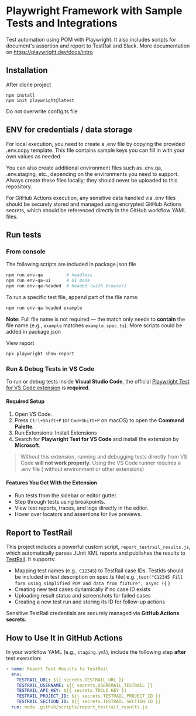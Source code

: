 # Playwright Framework with Sample Tests and Integrations

Test automation using POM with Playwright.
It also includes scripts for document's assertion and report to TestRail and Slack.
​More documentation on https://playwright.dev/docs/intro

## Installation
After clone project 

```
npm install
npm init playwright@latest

```
Do not overwrite config.ts file

## ENV for credentials / data storage
For local execution, you need to create a .env file by copying the provided .env.copy template. This file contains sample keys you can fill in with your own values as needed.

You can also create additional environment files such as .env.qa, .env.staging, etc., depending on the environments you need to support. Always create these files locally; they should never be uploaded to this repository.

For GitHub Actions execution, any sensitive data handled via .env files should be securely stored and managed using encrypted GitHub Actions secrets, which should be referenced directly in the GitHub workflow YAML files.

## Run tests
### From console
The following scripts are included in package.json file

```bash
npm run env-qa         # headless
npm run env-qa-ui      # UI mode
npm run env-qa-headed  # headed (with browser)
```

To run a specific test file, append part of the file name:

```bash
npm run env-qa-headed example
```
**Note:** Full file name is not required — the match only needs to **contain** the file name (e.g., `example` matches `example.spec.ts`). More scripts could be added in package.json

View report
```bash
npx playwright show-report
```
### Run & Debug Tests in VS Code

To run or debug tests inside **Visual Studio Code**, the official [Playwright Test for VS Code extension](https://playwright.dev/docs/getting-started-vscode) is **required**.

#### Required Setup

1. Open VS Code.
2. Press `Ctrl+Shift+P` (or `Cmd+Shift+P` on macOS) to open the **Command Palette**.
3. Run:Extensions: Install Extensions
4. Search for **Playwright Test for VS Code** and install the extension by **Microsoft**.
> Without this extension, running and debugging tests directly from VS Code **will not work properly**.
> Using the VS Code runner requires a .env file ( without environment or other extensions)


#### Features You Get With the Extension

- Run tests from the sidebar or editor gutter.
- Step through tests using breakpoints.
- View test reports, traces, and logs directly in the editor.
- Hover over locators and assertions for live previews.

## Report to TestRail

This project includes a powerful custom script, `report_testrail_results.js`, which automatically parses JUnit XML reports and publishes the results to [TestRail](https://www.testrail.com/). It supports:

- Mapping test names (e.g., `C12345`) to TestRail case IDs. TestIds should be included in test description on spec.ts file( e.g. ,`test("C12345 Fill form using simplified POM and data from fixture", async ({` )
- Creating new test cases dynamically if no case ID exists
- Uploading result status and screenshots for failed cases
- Creating a new test run and storing its ID for follow-up actions

Sensitive TestRail credentials are securely managed via **GitHub Actions secrets**.

## How to Use It in GitHub Actions

In your workflow YAML (e.g., `staging.yml`), include the following step **after** test execution:

```yaml
- name: Report Test Results to TestRail
  env:
    TESTRAIL_URL: ${{ secrets.TESTRAIL_URL }}
    TESTRAIL_USERNAME: ${{ secrets.USEREMAIL_TESTRAIL }}
    TESTRAIL_API_KEY: ${{ secrets.TRCLI_KEY }}
    TESTRAIL_PROJECT_ID: ${{ secrets.TESTRAIL_PROJECT_ID }}
    TESTRAIL_SECTION_ID: ${{ secrets.TESTRAIL_SECTION_ID }}
  run: node .github/scripts/report_testrail_results.js
```
